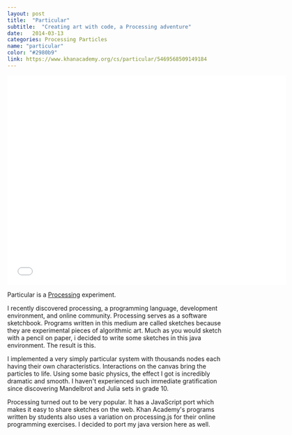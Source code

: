```yaml
---
layout: post
title:  "Particular"
subtitle:  "Creating art with code, a Processing adventure"
date:   2014-03-13
categories: Processing Particles
name: "particular"
color: "#2980b9"
link: https://www.khanacademy.org/cs/particular/5469568509149184
---
```

<iframe width="640" height="480" src="//www.youtube.com/embed/ucROmtWcZ9A" frameborder="0"></iframe>

Particular is a [Processing] experiment. 

I recently discovered processing, a programming language, development environment, and online community. Processing serves as a software sketchbook. Programs written in this medium are called sketches because they are experimental pieces of algorithmic art. Much as you would sketch with a pencil on paper, i decided to write some sketches in this java environment. The result is this.

I implemented a very simply particular system with thousands nodes each having their own characteristics. Interactions on the canvas bring the particles to life. Using some basic physics, the effect I got is incredibly dramatic and smooth. I haven't experienced such immediate gratification since discovering Mandelbrot and Julia sets in grade 10. 

Processing turned out to be very popular. It has a JavaScript port which makes it easy to share sketches on the web. Khan Academy's programs written by students also uses a variation on processing.js for their online programming exercises. I decided to port my java version here as well.

[processing]:http://www.processing.org/